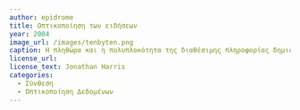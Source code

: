 ```yaml
---
author: epidrome
title: Οπτικοποίηση των ειδήσεων 
year: 2004
image_url: /images/tenbyten.png
caption: Η πληθώρα και η πολυπλοκότητα της διαθέσιμης πληροφορίας δημιούργησε την ανάγκη για μια νέα μορφή ανάκτησης και απεικόνισης της πληροφορίας, όπου ο ρόλος του δημοσιογράφου είναι περισσότερο ως προγραμματιστής της διάδρασης.
license_url:
license_text: Jonathan Harris 
categories:
  - Σύνθεση
  - Οπτικοποίηση Δεδομένων
---
```

